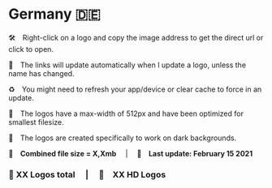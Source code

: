 # Germany 🇩🇪

🛠 Right-click on a logo and copy the image address to get the direct url or click to open.

🔗 The links will update automatically when I update a logo, unless the name has changed.

♻️ You might need to refresh your app/device or clear cache to force in an update.

📐 The logos have a max-width of 512px and have been optimized for smallest filesize.

🖤 The logos are created specifically to work on dark backgrounds.

💾 __Combined file size = X,Xmb__  |  📅 __Last update: February 15 2021__

### 🎨 __XX Logos total__  |  💎 __XX HD Logos__
 
